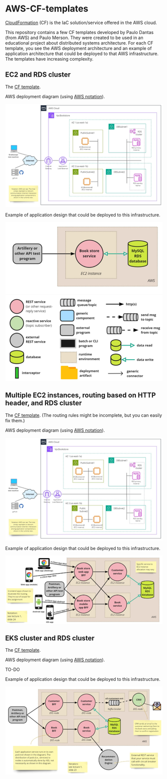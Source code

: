 # AWS-CF-templates

[CloudFormation](https://aws.amazon.com/cloudformation/) (CF) is the IaC solution/service offered in the AWS cloud.

This repository contains a few CF templates developed by Paulo Dantas (from AWS) and Paulo Merson. They were created to 
be used in an educational project about distributed systems architecture.
For each CF template, you see the AWS deployment architecture and an example of application architecture that could be deployed 
to that AWS infrastructure. The templates have increasing complexity. 

## EC2 and RDS cluster

The [CF template](/templates/CF-A1-cmu.yml).

AWS deployment diagram (using [AWS notation](https://aws.amazon.com/architecture/icons/)).

![AWS deployment diagram](/images/a1-deployment-view.jpg)


Example of application design that could be deployed to this infrastructure.

![runtime view diagram](/images/a1-runtime-view.jpg)
![notation key](/images/notation-key-runtime-views.jpg)


## Multiple EC2 instances, routing based on HTTP header, and RDS cluster

The [CF template](/templates/CF-A2-cmu.yml). (The routing rules might be incomplete, but you can easily fix them.)

AWS deployment diagram (using [AWS notation](https://aws.amazon.com/architecture/icons/)).

![AWS deployment diagram](/images/a2-deployment-view.jpg)


Example of application design that could be deployed to this infrastructure.

![runtime view diagram](/images/a2-runtime-view.jpg)



## EKS cluster and RDS cluster

The [CF template](/templates/CF-A3-cmu.yml).

AWS deployment diagram (using [AWS notation](https://aws.amazon.com/architecture/icons/)).

TO-DO

Example of application design that could be deployed to this infrastructure.

![runtime view diagram](/images/a3-runtime-view.jpg)

